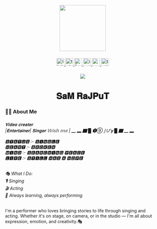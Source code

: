 <div align="center">
  <img height="150" src="https://ugc.production.linktr.ee/91484763-2051-4da1-8bf6-9e9060a7af45_New-file-ezgif.com-crop.gif?io=true&size=avatar"  />
</div>

###

<div align="center">
  <a href="https://www.linkedin.com/in/joginder-singh-rajput/" target="_blank">
    <img src="https://img.shields.io/static/v1?message=LinkedIn&logo=linkedin&label=&color=0077B5&logoColor=white&labelColor=&style=for-the-badge" height="25" alt="linkedin logo"  />
  </a>
  <a href="https://t.me/UniQueErrOr" target="_blank">
    <img src="https://img.shields.io/static/v1?message=Telegram&logo=telegram&label=&color=2CA5E0&logoColor=white&labelColor=&style=for-the-badge" height="25" alt="telegram logo"  />
  </a>
  <a href="https://www.facebook.com/Mr.Sa1M" target="_blank">
    <img src="https://img.shields.io/static/v1?message=Facebook&logo=facebook&label=&color=1877F2&logoColor=white&labelColor=&style=for-the-badge" height="25" alt="facebook logo"  />
  </a>
  <a href="https://www.instagram.com/unique__error" target="_blank">
    <img src="https://img.shields.io/static/v1?message=Instagram&logo=instagram&label=&color=E4405F&logoColor=white&labelColor=&style=for-the-badge" height="25" alt="instagram logo"  />
  </a>
  <a href="https://www.youtube.com/@uniqueerror" target="_blank">
    <img src="https://img.shields.io/static/v1?message=Youtube&logo=youtube&label=&color=FF0000&logoColor=white&labelColor=&style=for-the-badge" height="25" alt="youtube logo"  />
  </a>
  <a href="https://x.com/unique_error" target="_blank">
    <img src="https://img.shields.io/static/v1?message=Twitter&logo=twitter&label=&color=1DA1F2&logoColor=white&labelColor=&style=for-the-badge" height="25" alt="twitter logo"  />
  </a>
</div>

###

<div align="center">
  <img src="https://visitor-badge.laobi.icu/badge?page_id=unique-error.unique-error&"  />
</div>

###

<h1 align="center">𝐒𝐚𝐌 𝐑𝐚𝐉𝐏𝐮𝐓</h1>

###

<h3 align="left">👩‍💻  About Me</h3>

###

<h6 align="left">𝐕𝐢𝐝𝐞𝐨 𝐜𝐫𝐞𝐚𝐭𝐞𝐫<br>|𝐄𝐧𝐭𝐞𝐫𝐭𝐚𝐢𝐧𝐞𝐫| 𝐒𝐢𝐧𝐠𝐞𝐫 𝕎𝕚𝕤𝕙 𝕞𝕖 | ▁ ▂ ▇ █ ❶➈ 𝕁Ｕˡ𝐲 █ ▇ ▁ ▂<br><br>🆂🆃🅰️🆃🆄🆂 :-  🆂🅸🅽🅶🅻🅴  <br>🅷🅴🅰️🆁🆃 :- 🅱️🆁🅾️🅺🅴🅽    <br>🅼🅸🅽🅳 :- 🆂🅴🅰️🆁🅲🅷🅸🅽🅶 🅿️🅴🅰️🅲🅴     <br>🅻🅸🅵🅴 :- 🆂🆃🅸🅻🅻 🅷🅰️🆂 🅰️ 🅷🅾️🅿️🅴</h6>

###

<h6 align="left">🎭 What I Do:<br>🎙️ Singing <br>🎬 Acting<br>💫 Always learning, always performing</h6>

###

<div align="left">
</div>

###

<p align="left">I'm a performer who loves bringing stories to life through singing and acting. Whether it's on stage, on camera, or in the studio — I'm all about expression, emotion, and creativity.🎭</p>

###

<div align="center">
</div>

###
